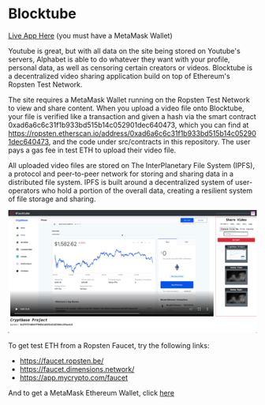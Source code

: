 # Blocktube
[Live App Here](https://wellsniko.github.io/Blocktube/) (you must have a MetaMask Wallet)

Youtube is great, but with all data on the site being stored on Youtube's servers, Alphabet is able to do whatever they want with your profile, personal data, as well as censoring certain creators or videos. Blocktube is a decentralized video sharing application build on top of Ethereum's Ropsten Test Network.  

The site requires a MetaMask Wallet running on the Ropsten Test Network to view and share content. When you upload a video file onto Blocktube, your file is verified like a transaction and given a hash via the smart contract 0xad6a6c6c31f1b933bd515b14c052901dec640473, which you can find at https://ropsten.etherscan.io/address/0xad6a6c6c31f1b933bd515b14c052901dec640473, and the code under src/contracts in this repository. The user pays a gas fee in test ETH to upload their video file. 

All uploaded video files are stored on The InterPlanetary File System (IPFS), a protocol and peer-to-peer network for storing and sharing data in a distributed file system. IPFS is built around a decentralized system of user-operators who hold a portion of the overall data, creating a resilient system of file storage and sharing.


<img src="src/blocktube_sc.png" width="1000">


To get test ETH from a Ropsten Faucet, try the following links:
- https://faucet.ropsten.be/
- https://faucet.dimensions.network/
- https://app.mycrypto.com/faucet

And to get a MetaMask Ethereum Wallet, click [here](https://chrome.google.com/webstore/detail/metamask/nkbihfbeogaeaoehlefnkodbefgpgknn?hl=en)


